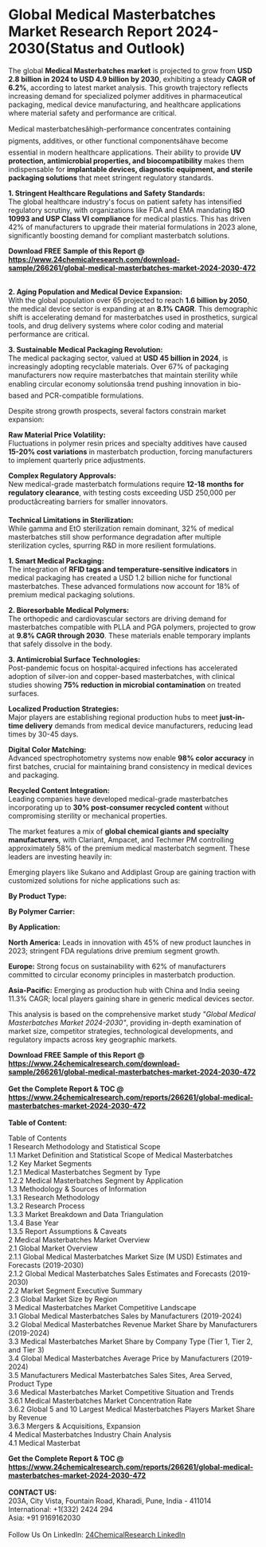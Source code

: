 <h1>Global Medical Masterbatches Market Research Report 2024-2030(Status and Outlook)</h1><p>The global <strong>Medical Masterbatches market</strong> is projected to grow from <strong>USD 2.8 billion in 2024 to USD 4.9 billion by 2030</strong>, exhibiting a steady <strong>CAGR of 6.2%</strong>, according to latest market analysis. This growth trajectory reflects increasing demand for specialized polymer additives in pharmaceutical packaging, medical device manufacturing, and healthcare applications where material safety and performance are critical.</p><p>Medical masterbatchesâhigh-performance concentrates containing pigments, additives, or other functional componentsâhave become essential in modern healthcare applications. Their ability to provide <strong>UV protection, antimicrobial properties, and biocompatibility</strong> makes them indispensable for <strong>implantable devices, diagnostic equipment, and sterile packaging solutions</strong> that meet stringent regulatory standards.</p><p><strong>1. Stringent Healthcare Regulations and Safety Standards:</strong><br>
The global healthcare industry's focus on patient safety has intensified regulatory scrutiny, with organizations like FDA and EMA mandating <strong>ISO 10993 and USP Class VI compliance</strong> for medical plastics. This has driven 42% of manufacturers to upgrade their material formulations in 2023 alone, significantly boosting demand for compliant masterbatch solutions.</p><div><b>Download FREE Sample of this Report @ 
            <a href="https://www.24chemicalresearch.com/download-sample/266261/global-medical-masterbatches-market-2024-2030-472">
            https://www.24chemicalresearch.com/download-sample/266261/global-medical-masterbatches-market-2024-2030-472</a></b></div><br><p><strong>2. Aging Population and Medical Device Expansion:</strong><br>
With the global population over 65 projected to reach <strong>1.6 billion by 2050</strong>, the medical device sector is expanding at an <strong>8.1% CAGR</strong>. This demographic shift is accelerating demand for masterbatches used in prosthetics, surgical tools, and drug delivery systems where color coding and material performance are critical.</p><p><strong>3. Sustainable Medical Packaging Revolution:</strong><br>
The medical packaging sector, valued at <strong>USD 45 billion in 2024</strong>, is increasingly adopting recyclable materials. Over 67% of packaging manufacturers now require masterbatches that maintain sterility while enabling circular economy solutionsâa trend pushing innovation in bio-based and PCR-compatible formulations.</p><p>Despite strong growth prospects, several factors constrain market expansion:</p><p><strong>Raw Material Price Volatility:</strong><br>
	Fluctuations in polymer resin prices and specialty additives have caused <strong>15-20% cost variations</strong> in masterbatch production, forcing manufacturers to implement quarterly price adjustments.</p><p><strong>Complex Regulatory Approvals:</strong><br>
	New medical-grade masterbatch formulations require <strong>12-18 months for regulatory clearance</strong>, with testing costs exceeding USD 250,000 per productâcreating barriers for smaller innovators.</p><p><strong>Technical Limitations in Sterilization:</strong><br>
	While gamma and EtO sterilization remain dominant, 32% of medical masterbatches still show performance degradation after multiple sterilization cycles, spurring R&amp;D in more resilient formulations.</p><p><strong>1. Smart Medical Packaging:</strong><br>
The integration of <strong>RFID tags and temperature-sensitive indicators</strong> in medical packaging has created a USD 1.2 billion niche for functional masterbatches. These advanced formulations now account for 18% of premium medical packaging solutions.</p><p><strong>2. Bioresorbable Medical Polymers:</strong><br>
The orthopedic and cardiovascular sectors are driving demand for masterbatches compatible with PLLA and PGA polymers, projected to grow at <strong>9.8% CAGR through 2030</strong>. These materials enable temporary implants that safely dissolve in the body.</p><p><strong>3. Antimicrobial Surface Technologies:</strong><br>
Post-pandemic focus on hospital-acquired infections has accelerated adoption of silver-ion and copper-based masterbatches, with clinical studies showing <strong>75% reduction in microbial contamination</strong> on treated surfaces.</p><p><strong>Localized Production Strategies:</strong><br>
	Major players are establishing regional production hubs to meet <strong>just-in-time delivery</strong> demands from medical device manufacturers, reducing lead times by 30-45 days.</p><p><strong>Digital Color Matching:</strong><br>
	Advanced spectrophotometry systems now enable <strong>98% color accuracy</strong> in first batches, crucial for maintaining brand consistency in medical devices and packaging.</p><p><strong>Recycled Content Integration:</strong><br>
	Leading companies have developed medical-grade masterbatches incorporating up to <strong>30% post-consumer recycled content</strong> without compromising sterility or mechanical properties.</p><p>The market features a mix of <strong>global chemical giants and specialty manufacturers</strong>, with Clariant, Ampacet, and Techmer PM controlling approximately 58% of the premium medical masterbatch segment. These leaders are investing heavily in:</p><p>Emerging players like Sukano and Addiplast Group are gaining traction with customized solutions for niche applications such as:</p><p><strong>By Product Type:</strong></p><p><strong>By Polymer Carrier:</strong></p><p><strong>By Application:</strong></p><p><strong>North America:</strong> Leads in innovation with 45% of new product launches in 2023; stringent FDA regulations drive premium segment growth.</p><p><strong>Europe:</strong> Strong focus on sustainability with 62% of manufacturers committed to circular economy principles in masterbatch production.</p><p><strong>Asia-Pacific:</strong> Emerging as production hub with China and India seeing 11.3% CAGR; local players gaining share in generic medical devices sector.</p><p>This analysis is based on the comprehensive market study <em>"Global Medical Masterbatches Market 2024-2030"</em>, providing in-depth examination of market size, competitor strategies, technological developments, and regulatory impacts across key geographic markets.</p><div><b>Download FREE Sample of this Report @ 
            <a href="https://www.24chemicalresearch.com/download-sample/266261/global-medical-masterbatches-market-2024-2030-472">
            https://www.24chemicalresearch.com/download-sample/266261/global-medical-masterbatches-market-2024-2030-472</a></b></div><br><div><b>Get the Complete Report & TOC @ 
            <a href="https://www.24chemicalresearch.com/reports/266261/global-medical-masterbatches-market-2024-2030-472">
            https://www.24chemicalresearch.com/reports/266261/global-medical-masterbatches-market-2024-2030-472</a></b></div><br>
            <b>Table of Content:</b><p>Table of Contents<br />
1 Research Methodology and Statistical Scope<br />
1.1 Market Definition and Statistical Scope of Medical Masterbatches<br />
1.2 Key Market Segments<br />
1.2.1 Medical Masterbatches Segment by Type<br />
1.2.2 Medical Masterbatches Segment by Application<br />
1.3 Methodology & Sources of Information<br />
1.3.1 Research Methodology<br />
1.3.2 Research Process<br />
1.3.3 Market Breakdown and Data Triangulation<br />
1.3.4 Base Year<br />
1.3.5 Report Assumptions & Caveats<br />
2 Medical Masterbatches Market Overview<br />
2.1 Global Market Overview<br />
2.1.1 Global Medical Masterbatches Market Size (M USD) Estimates and Forecasts (2019-2030)<br />
2.1.2 Global Medical Masterbatches Sales Estimates and Forecasts (2019-2030)<br />
2.2 Market Segment Executive Summary<br />
2.3 Global Market Size by Region<br />
3 Medical Masterbatches Market Competitive Landscape<br />
3.1 Global Medical Masterbatches Sales by Manufacturers (2019-2024)<br />
3.2 Global Medical Masterbatches Revenue Market Share by Manufacturers (2019-2024)<br />
3.3 Medical Masterbatches Market Share by Company Type (Tier 1, Tier 2, and Tier 3)<br />
3.4 Global Medical Masterbatches Average Price by Manufacturers (2019-2024)<br />
3.5 Manufacturers Medical Masterbatches Sales Sites, Area Served, Product Type<br />
3.6 Medical Masterbatches Market Competitive Situation and Trends<br />
3.6.1 Medical Masterbatches Market Concentration Rate<br />
3.6.2 Global 5 and 10 Largest Medical Masterbatches Players Market Share by Revenue<br />
3.6.3 Mergers & Acquisitions, Expansion<br />
4 Medical Masterbatches Industry Chain Analysis<br />
4.1 Medical Masterbat</p><div><b>Get the Complete Report & TOC @ 
            <a href="https://www.24chemicalresearch.com/reports/266261/global-medical-masterbatches-market-2024-2030-472">
            https://www.24chemicalresearch.com/reports/266261/global-medical-masterbatches-market-2024-2030-472</a></b></div><br><b>CONTACT US:</b><br>
            203A, City Vista, Fountain Road, Kharadi, Pune, India - 411014<br>
            International: +1(332) 2424 294<br>
            Asia: +91 9169162030 <br><br>
            Follow Us On LinkedIn: <a href="https://www.linkedin.com/company/24chemicalresearch/">24ChemicalResearch LinkedIn</a>